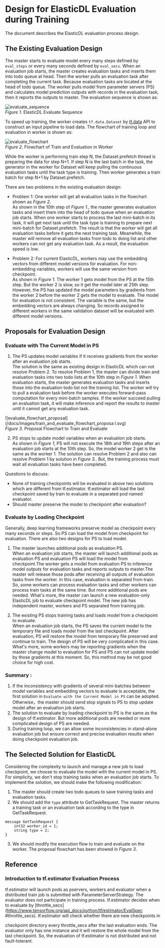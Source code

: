 # Design for ElasticDL Evaluation during Training

The document describes the ElasticDL evaluation process design.

## The Existing Evaluation Design

The master starts to evaluate model every many steps defined by `eval_steps` or
every many seconds defined by `eval_secs`. When an evaluation job starts, the
master creates evaluation tasks and inserts them into todo queue at head. Then
the worker pulls an evaluation task after completing the current task. Because
evaluation tasks are located at the head of todo queue. The worker pulls model
from parameter servers (PS) and calculates model prediction outputs with
records in the evaluation task, then it reports the outputs to master. The
evaluation sequence is shown as:

![evaluate_sequence](/docs/images/evaluate_sequence.svg) \
 <em>Figure 1</em>. ElasticDL Evaluate Sequence

To speed up training, the worker creates `tf.data.Dataset` by
[tf.data]((https://www.tensorflow.org/guide/data_performance)) API to construct
an input pipeline to load data. The flowchart of training loop and evaluation
in worker is shown as:

![evaluate_flowchart](/docs/images/train_and_evaluate_flowchart.svg)\
<em>Figure 2</em>. Flowchart of Train and Evaluation in Worker

While the worker is performing train step N, the Dataset.prefetch thread is
preparing the data for step N+1. If step N is the last batch in the task,  the
generator in the worker for Dataset will keep pulling the continuous evaluation
tasks until the task type is training. Then worker generates a train batch for
step N+1 by Dataset.prefetch.

There are two problems in the existing evaluation design:

* Problem 1: One worker will get all evaluation tasks in the flowchart shown as
<em>Figure 2</em>.\
As shown in the 10th step of <em> Figure 1.</em>, the master generates
evaluation tasks and insert them into the head of todo queue when an evaluation
job starts. When one worker starts to process the last mini-batch in its task,
it will get next task until the task type is training to prepare next
mini-batch for Dataset.prefetch. The result is that the worker will get all
evaluation tasks before it gets the next training task. Meanwhile, the master
will remove all evaluation tasks from todo to doing list and other workers can
not get any evaluation task. As a result, the evaluation speed is low.

* Problem 2:
For current ElasticDL, workers may use the embedding vectors from different
model versions for evaluation. For non-embedding variables, workers will use
the same version from checkpoint.\
As shown in <em>Figure 1</em>. The worker 1 gets model from the PS at the 15th
step. But the worker 2 is slow, so it get the model later at 25th step.
However, the PS has updated the model parameters by gradients from the worker 2
before the worker 2 gets the model to evaluate. The model for evaluation is not
consistent. The variable is the same, but the embedding vectors are always
changing. So records assigned to different workers in the same validation
dataset will be evaluated with different model versions.

## Proposals for Evaluation Design

### Evaluate with The Current Model in PS

1. The PS updates model variables if it receives gradients from the worker
after an evaluation job starts.\
The solution is the same as existing design in ElasticDL which can not resolve
Problem 2. To resolve Problem 1, the master can divide train and evaluation
tasks into two todo lists at the 10th step in <em>Figure 1</em>. When
evaluation starts, the master generates evaluation tasks and inserts those into
the evaluation todo list not the training list. The worker will try to pull a
evaluation task before the worker executes forward-pass computation for every
mini-batch samples. If the worker succeed pulling an evaluation task, it will
make inference and report the results to master until it cannot get any
evaluation task.

![evaluate_flowchart_proposal](/docs/images/train_and_evaluate_flowchart_proposa
l.svg)\
<em>Figure 3</em>. Proposal Flowchart to Train and Evaluate

2. PS stops to update model variables when an evaluation job starts.\
As shown in <em>Figure 1</em>, PS will not execute the 18th and 19th steps
after an evaluation job starts at the 10th step. So, the model worker 2 get is
the same as the worker 1. The solution can resolve Problem 2 and also can
resolve Problem 1 by solution in <em>Figure 3.</em>. But, the training process
must wait all evaluation tasks have been completed.

Questions to discuss:
* None of training checkpoints will be evaluated in above two solutions which
are different from tf.estimator. tf.estimator will load the last checkpoint
saved by train to evaluate in a separated pod named evaluator.
* Should master preserve the model to checkpoint after evaluation?

### Evaluate by Loading Checkpoint

Generally, deep learning frameworks preserve model as checkpoint every many
seconds or steps. So PS can load the model from checkpoint for evaluation.
There are also two designs for PS to load model.

1. The master launches additional pods as evaluation PS.\
When an evaluation job starts, the master will launch additional pods as
evaluation PS and evaluation PS will load the model from checkpoint.The worker
gets a model from evaluation PS to inference model outputs for evaluation tasks
and reports outputs to master.The master will release those pods after
receiving all outputs of evaluation tasks from the worker. In this case,
evaluation is separated from train. So, some workers can process evaluation
tasks and other workers can process train tasks at the same time. But more
additional pods are needed. What's more, the master can launch a new
evaluation-only ElasticDL job to evaluate checkpoint model. The new job has
independent master, workers and PS separated from training job.

2. The existing PS stops training tasks and loads model from a checkpoint to
evaluate.\
When an evaluation job starts, the PS saves the current model to the temporary
file and loads model from the last checkpoint. After evaluation, PS will
restore the model from temporary file preserved and continue to train. The
design of PS will be very complicated in this case. What's more, some workers
may be reporting gradients when the master change model to evaluation for PS
and PS can not update model by those gradients at this moment. So, this method
may be not good choice for high cost.

### Summary :

1. If the inconsistency with gradients of several mini-batches  between model
variables and embedding vectors to evaluate is acceptable, the first solution
in `Evaluate with the Current Model in PS` can be adopted. Otherwise，the
master should send stop signals to PS to stop update model after an evaluation
job starts.
2. The solution to evaluate by loading checkpoint to PS is the same as the
design of tf.estimator. But more additional pods are needed or more complicated
design of PS are needed.
3. During training loop, we can allow some inconsistencies in stand-alone
evaluation job but ensure correct and precise evaluation results when doing
checkpoint evaluation job.

## The Selected Solution for ElasticDL

Considering the complexity to launch and manage a new job to load checkpoint,
we choose to evaluate the model with the current model in PS. For simplicity,
we don't stop training tasks when an evaluation job starts. To implement the
solution, we should make the following modification:
1. The master should create two todo queues to save training tasks and
evaluation tasks.
2. We should add the `type` attribute to GetTaskRequest. The master returns a
training task or an evaluation task according to the type in GetTaskRequest.

```
message GetTaskRequest {
    int32 worker_id = 1;
    string type = 2;
}
```

3. We should modify the execution flow to train and evaluate on the worker. The
proposal flowchart has been showed in <em>Figure 3</em>.

## Reference

### Introduction to tf.estimator Evaluation Process

tf.estimator will launch pods as pservers, workers and evaluator when a
distributed train job is submitted with ParameterServerStrategy. The evaluator
does not participate in training process. tf.estimator decides when to evaluate
by
[throttle_secs](https://www.tensorflow.org/api_docs/python/tf/estimator/EvalSpec
#throttle_secs). tf.estimator will check whether there are new checkpoints in

checkpoint directory every throttle_secs after the last evaluation ends. The
evaluator only has one instance and it will restore the whole model from the
last checkpoint. So, the evaluation of tf.estimator is not distributed and not
fault-tolerant.
